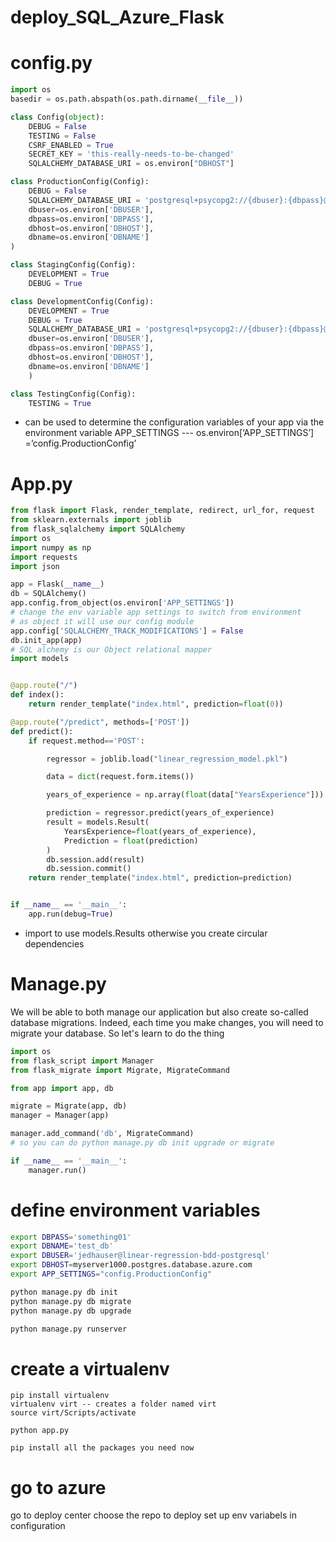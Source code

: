 # deploy_SQL_Azure_Flask

# config.py

```python
import os
basedir = os.path.abspath(os.path.dirname(__file__))

class Config(object):
    DEBUG = False
    TESTING = False
    CSRF_ENABLED = True
    SECRET_KEY = 'this-really-needs-to-be-changed'
    SQLALCHEMY_DATABASE_URI = os.environ["DBHOST"]

class ProductionConfig(Config):
    DEBUG = False
    SQLALCHEMY_DATABASE_URI = 'postgresql+psycopg2://{dbuser}:{dbpass}@{dbhost}/{dbname}'.format(
    dbuser=os.environ['DBUSER'],
    dbpass=os.environ['DBPASS'],
    dbhost=os.environ['DBHOST'],
    dbname=os.environ['DBNAME']
)

class StagingConfig(Config):
    DEVELOPMENT = True
    DEBUG = True

class DevelopmentConfig(Config):
    DEVELOPMENT = True
    DEBUG = True
    SQLALCHEMY_DATABASE_URI = 'postgresql+psycopg2://{dbuser}:{dbpass}@{dbhost}/{dbname}'.format(
    dbuser=os.environ['DBUSER'],
    dbpass=os.environ['DBPASS'],
    dbhost=os.environ['DBHOST'],
    dbname=os.environ['DBNAME']
    )

class TestingConfig(Config):
    TESTING = True
```

* can be used to determine the configuration variables of your app via the environment variable  APP_SETTINGS --- os.environ[‘APP_SETTINGS’] =’config.ProductionConfig’

# App.py 



```python
from flask import Flask, render_template, redirect, url_for, request
from sklearn.externals import joblib
from flask_sqlalchemy import SQLAlchemy
import os
import numpy as np
import requests
import json

app = Flask(__name__)
db = SQLAlchemy()
app.config.from_object(os.environ['APP_SETTINGS'])
# change the env variable app settings to switch from environment 
# as object it will use our config module
app.config['SQLALCHEMY_TRACK_MODIFICATIONS'] = False
db.init_app(app)
# SQL alchemy is our Object relational mapper
import models


@app.route("/")
def index():
    return render_template("index.html", prediction=float(0))

@app.route("/predict", methods=['POST'])
def predict():
    if request.method=='POST':

        regressor = joblib.load("linear_regression_model.pkl")

        data = dict(request.form.items())

        years_of_experience = np.array(float(data["YearsExperience"])).reshape(-1,1)

        prediction = regressor.predict(years_of_experience)
        result = models.Result(
            YearsExperience=float(years_of_experience),
            Prediction = float(prediction)
        )
        db.session.add(result)
        db.session.commit()
    return render_template("index.html", prediction=prediction)


if __name__ == '__main__':
    app.run(debug=True)
```

* import to use models.Results otherwise you create circular dependencies 

# Manage.py

We will be able to both manage our application but also create so-called database migrations. Indeed, each time you make changes, you will need to migrate your database. So let's learn to do the thing

```python
import os
from flask_script import Manager
from flask_migrate import Migrate, MigrateCommand

from app import app, db

migrate = Migrate(app, db)
manager = Manager(app)

manager.add_command('db', MigrateCommand)
# so you can do python manage.py db init upgrade or migrate 

if __name__ == '__main__':
    manager.run()
```

# define environment variables 

```bash
export DBPASS='something01'
export DBNAME='test_db'
export DBUSER='jedhauser@linear-regression-bdd-postgresql'
export DBHOST=myserver1000.postgres.database.azure.com 
export APP_SETTINGS="config.ProductionConfig"

python manage.py db init
python manage.py db migrate
python manage.py db upgrade

python manage.py runserver
```

# create a virtualenv 

```
pip install virtualenv 
virtualenv virt -- creates a folder named virt 
source virt/Scripts/activate

python app.py 

pip install all the packages you need now
```

# go to azure

go to deploy center choose the repo to deploy 
set up env variabels in configuration 

